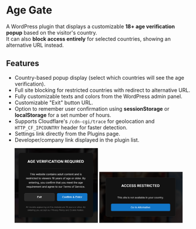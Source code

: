 # Age Gate 

A WordPress plugin that displays a customizable **18+ age verification popup** based on the visitor's country.  
It can also **block access entirely** for selected countries, showing an alternative URL instead.

## Features

- Country-based popup display (select which countries will see the age verification).
- Full site blocking for restricted countries with redirect to alternative URL.
- Fully customizable texts and colors from the WordPress admin panel.
- Customizable "Exit" button URL.
- Option to remember user confirmation using **sessionStorage** or **localStorage** for a set number of hours.
- Supports Cloudflare's `/cdn-cgi/trace` for geolocation and `HTTP_CF_IPCOUNTRY` header for faster detection.
- Settings link directly from the Plugins page.
- Developer/company link displayed in the plugin list.


<p align="center">
  <img src="images/screenshot.png" alt="Screenshot 1" width="45%" />
  <img src="images/screenshot2.png" alt="Screenshot 2" width="45%" />
</p>
